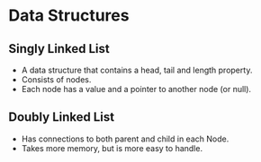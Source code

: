 # Data Structures

## Singly Linked List

- A data structure that contains a head, tail and length property.
- Consists of nodes.
- Each node has a value and a pointer to another node (or null).

## Doubly Linked List

- Has connections to both parent and child in each Node.
- Takes more memory, but is more easy to handle.
